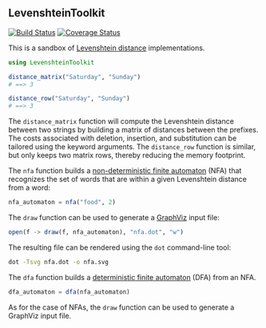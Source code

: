 ## LevenshteinToolkit

[![Build Status](https://travis-ci.com/jlegare/LevenshteinToolkit.svg?branch=master)](https://travis-ci.com/jlegare/LevenshteinToolkit)
[![Coverage Status](https://coveralls.io/repos/github/jlegare/LevenshteinToolkit/badge.svg?branch=master)](https://coveralls.io/github/jlegare/LevenshteinToolkit?branch=master)

This is a sandbox of [Levenshtein distance](https://en.wikipedia.org/wiki/Levenshtein_distance) implementations. 

```julia
using LevenshteinToolkit

distance_matrix("Saturday", "Sunday")
# ==> 3

distance_row("Saturday", "Sunday")
# ==> 3
```

The ``distance_matrix`` function will compute the Levenshtein distance between two strings by building a matrix of distances between the prefixes. The costs associated with deletion, insertion, and substitution can be tailored using the keyword arguments. The ``distance_row`` function is similar, but only keeps two matrix rows, thereby reducing the memory footprint. 

The ``nfa`` function builds a [non-deterministic finite automaton](https://en.wikipedia.org/wiki/Nondeterministic_finite_automaton) (NFA) that recognizes the set of words that are within a given Levenshtein distance from a word:

```julia
nfa_automaton = nfa("food", 2)
```

The ``draw`` function can be used to generate a [GraphViz](https://www.graphviz.org/) input file:

```julia
open(f -> draw(f, nfa_automaton), "nfa.dot", "w")
```
The resulting file can be rendered using the ``dot`` command-line tool:
```bash
dot -Tsvg nfa.dot -o nfa.svg
```

The ``dfa`` function builds a [deterministic finite automaton](https://en.wikipedia.org/wiki/Deterministic_finite_automaton) (DFA) from an NFA. 
```julia
dfa_automaton = dfa(nfa_automaton)
```
As for the case of NFAs, the ``draw`` function can be used to generate a GraphViz input file. 

